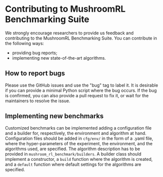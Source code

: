 Contributing to MushroomRL Benchmarking Suite
=============================================
We strongly encourage researchers to provide us feedback and contributing
to the MushroomRL Benchmarking Suite. You can contribute in the following ways:
* providing bug reports;
* implementing new state-of-the-art algorithms.

How to report bugs
------------------
Please use the GitHub issues and use the "bug" tag to label it. It is desirable if you can provide a minimal Python script
where the bug occurs. If the bug is confirmed, you can also provide a pull request to fix it, or wait for the maintainers to
resolve the issue.

Implementing new benchmarks
---------------------------
Customized benchmarks can be implemented adding a configuration file and a builder for,
respectively, the environment and algorithm at hand. Configuration files should be added in
``cfg/env/`` in the form of a .yaml file, where the hyper-parameters of the experiment, the
environment, and the algorithms used, are specified. The algorithm description has to be provided
in ``mushroom_rl_benchmark/builders``. A builder class should implement a constructor,
a ``build`` function where the algorithm is created, and a ``default`` function where default
settings for the algorithms are specified.

